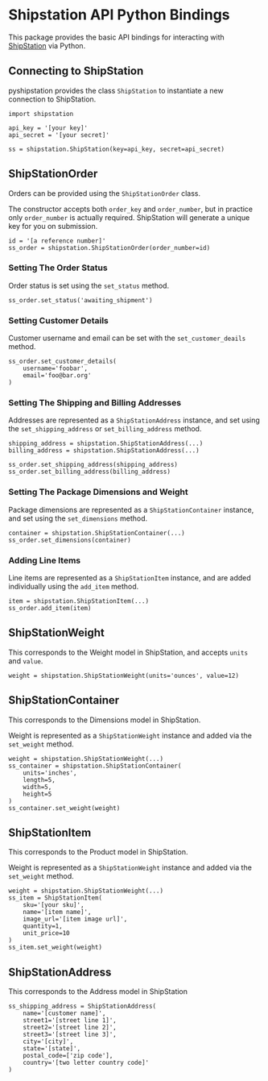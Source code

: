 # Shipstation API Python Bindings
This package provides the basic API bindings for interacting with
[ShipStation](http://www.shipstation.com/) via Python.

## Connecting to ShipStation
pyshipstation provides the class `ShipStation` to instantiate a new connection
to ShipStation.

    import shipstation

    api_key = '[your key]'
    api_secret = '[your secret]'

    ss = shipstation.ShipStation(key=api_key, secret=api_secret)
    
## ShipStationOrder
Orders can be provided using the `ShipStationOrder` class.

The constructor accepts both `order_key` and `order_number`, but in practice
only `order_number` is actually required. ShipStation will generate a unique
key for you on submission.

    id = '[a reference number]'
    ss_order = shipstation.ShipStationOrder(order_number=id)
    
### Setting The Order Status
Order status is set using the `set_status` method.

    ss_order.set_status('awaiting_shipment')
    
### Setting Customer Details
Customer username and email can be set with the `set_customer_deails` method.

    ss_order.set_customer_details(
        username='foobar',
        email='foo@bar.org'
    )
    
### Setting The Shipping and Billing Addresses
Addresses are represented as a `ShipStationAddress` instance, and set
using the `set_shipping_address` or `set_billing_address` method.

    shipping_address = shipstation.ShipStationAddress(...)
    billing_address = shipstation.ShipStationAddress(...)
    
    ss_order.set_shipping_address(shipping_address)
    ss_order.set_billing_address(billing_address)
    
### Setting The Package Dimensions and Weight
Package dimensions are represented as a `ShipStationContainer` instance, and
set using the `set_dimensions` method.

    container = shipstation.ShipStationContainer(...)
    ss_order.set_dimensions(container)
    
### Adding Line Items
Line items are represented as a `ShipStationItem` instance, and are added
individually using the `add_item` method.

    item = shipstation.ShipStationItem(...)
    ss_order.add_item(item)
    
## ShipStationWeight
This corresponds to the Weight model in ShipStation, and accepts
`units` and `value`.

    weight = shipstation.ShipStationWeight(units='ounces', value=12)
    
## ShipStationContainer
This corresponds to the Dimensions model in ShipStation. 

Weight is represented as a `ShipStationWeight` instance and added via the 
`set_weight` method.

    weight = shipstation.ShipStationWeight(...)
    ss_container = shipstation.ShipStationContainer(
        units='inches',
        length=5,
        width=5,
        height=5
    )
    ss_container.set_weight(weight)
    
## ShipStationItem
This corresponds to the Product model in ShipStation. 

Weight is represented as a `ShipStationWeight` instance and added via the 
`set_weight` method.

    weight = shipstation.ShipStationWeight(...)
    ss_item = ShipStationItem(
        sku='[your sku]',
        name='[item name]',
        image_url='[item image url]',
        quantity=1,
        unit_price=10
    )
    ss_item.set_weight(weight)

## ShipStationAddress
This corresponds to the Address model in ShipStation

    ss_shipping_address = ShipStationAddress(
        name='[customer name]',
        street1='[street line 1]',
        street2='[street line 2]',
        street3='[street line 3]',
        city='[city]',
        state='[state]',
        postal_code=['zip code'],
        country='[two letter country code]'
    )
